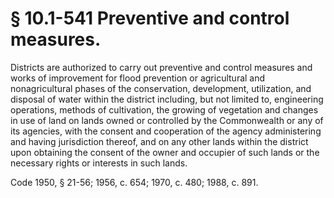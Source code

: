 # § 10.1-541 Preventive and control measures.

<p>Districts are authorized to carry out preventive and control measures and works of improvement for flood prevention or agricultural and nonagricultural phases of the conservation, development, utilization, and disposal of water within the district including, but not limited to, engineering operations, methods of cultivation, the growing of vegetation and changes in use of land on lands owned or controlled by the Commonwealth or any of its agencies, with the consent and cooperation of the agency administering and having jurisdiction thereof, and on any other lands within the district upon obtaining the consent of the owner and occupier of such lands or the necessary rights or interests in such lands.</p><p>Code 1950, § 21-56; 1956, c. 654; 1970, c. 480; 1988, c. 891.</p>